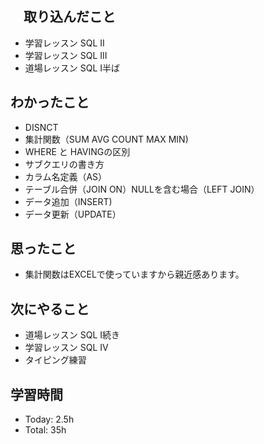 ## 　取り込んだこと
- 学習レッスン SQL II
- 学習レッスン SQL III 
- 道場レッスン SQL Ⅰ半ば

## わかったこと
- DISNCT
- 集計関数（SUM AVG COUNT MAX MIN)
- WHERE と HAVINGの区別
- サブクエリの書き方
- カラム名定義（AS）
- テーブル合併（JOIN ON）NULLを含む場合（LEFT JOIN）
- データ追加（INSERT)
- データ更新（UPDATE）

## 思ったこと
- 集計関数はEXCELで使っていますから親近感あります。
    
## 次にやること
- 道場レッスン SQL Ⅰ続き
- 学習レッスン SQL IV 
- タイピング練習

## 学習時間
- Today: 2.5h
- Total: 35h
